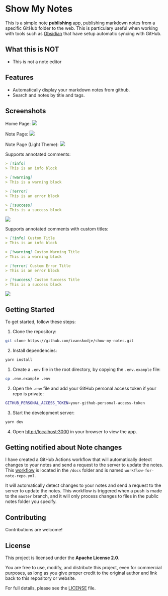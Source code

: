 # Show My Notes

This is a simple note **publishing** app, publishing markdown notes from a specific GitHub folder to the web. This is particulary useful when working with tools such as [Obsidian](https://obsidian.md/) that have setup automatic syncing with GitHub.

## What this is NOT

- This is not a note editor

## Features

- Automatically display your markdown notes from github.
- Search and notes by title and tags.

## Screenshots

Home Page:
![](/docs/images/homepage.png)

Note Page:
![](/docs/images/note-example-dark.png)

Note Page (Light Theme):
![](/docs/images/note-example-light.png)

Supports annotated comments:

```markdown
> [!info]
> This is an info block

> [!warning]
> This is a warning block

> [!error]
> This is an error block

> [!success]
> This is a success block
```

![](/docs/images/annotations-example.png)

Supports annotated comments with custom titles:

```markdown
> [!info] Custom Title
> This is an info block

> [!warning] Custom Warning Title
> This is a warning block

> [!error] Custom Error Title
> This is an error block

> [!success] Custom Success Title
> This is a success block
```

![](/docs/images/annotations-example-2.png)

## Getting Started

To get started, follow these steps:

1. Clone the repository:

```bash
git clone https://github.com/ivanskodje/show-my-notes.git
```

2. Install dependencies:

```bash
yarn install
```

1. Create a `.env` file in the root directory, by copying the `.env.example` file:

```bash
cp .env.example .env
```

2. Open the `.env` file and add your GitHub personal access token if your repo is private:

```bash
GITHUB_PERSONAL_ACCESS_TOKEN=your-github-personal-access-token
```

3. Start the development server:

```bash
yarn dev
```

4. Open [http://localhost:3000](http://localhost:3000) in your browser to view the app.


## Getting notified about Note changes

I have created a GitHub Actions workflow that will automatically detect changes to your notes and send a request to the server to update the notes. This [workflow](/docs/workflow-example.yml) is located in the `/docs` folder and is named `workflow-for-note-repo.yml`.

It will automatically detect changes to your notes and send a request to the server to update the notes. This workflow is triggered when a push is made to the `master` branch, and it will only process changes to files in the public notes folder you specify.

## Contributing

Contributions are welcome!

## License

This project is licensed under the **Apache License 2.0**.

You are free to use, modify, and distribute this project, even for commercial purposes, as long as you give proper credit to the original author and link back to this repository or website.

For full details, please see the [LICENSE](./LICENSE) file.
